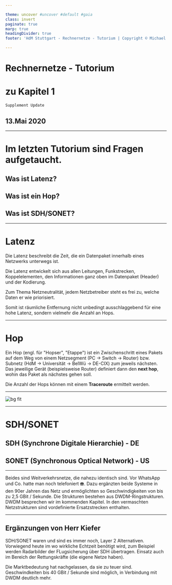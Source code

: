 ```yaml
---

theme: uncover #uncover #default #gaia
class: invert
paginate: true
marp: true
headingDivider: true
footer: 'HdM Stuttgart - Rechnernetze - Tutorium | Copyright © Michael Vanhee, mv068@hdm-stuttgart.de, Mai 2020'

---
```


# Rechnernetze - Tutorium
# zu Kapitel 1
    Supplement Update
## 13.Mai 2020

---

# Im letzten Tutorium sind Fragen aufgetaucht.

## Was ist Latenz?
## Was ist ein Hop?
## Was ist SDH/SONET?

---

# Latenz

Die Latenz beschreibt die Zeit, die ein Datenpaket innerhalb eines Netzwerks unterwegs ist.

Die Latenz entwickelt sich aus allen Leitungen, Funkstrecken, Koppelelementen, den Informationen ganz oben im Datenpaket (Header) und der Kodierung.

Zum Thema Netzneutralität, jedem Netzbetreiber steht es frei zu, welche Daten er wie priorisiert.

Somit ist räumliche Entfernung nicht unbedingt ausschlaggebend für eine hohe Latenz, sondern vielmehr die Anzahl an Hops.

---

# Hop

Ein Hop (engl. für "Hopser", "Etappe") ist ein Zwischenschritt eines Pakets auf dem Weg von einem Netzsegment (PC -> Switch -> Router) bzw. Subnetz (HdM -> Universität -> BelWü -> DE-CIX) zum jeweils nächsten. Das jeweilige Gerät (beispielsweise Router) definiert dann den **next hop**, wohin das Paket als nächstes gehen soll.

Die Anzahl der Hops können mit einem **Traceroute** ermittelt werden.

---

![bg fit](https://github.com/blauwiggle/Rechnernetze-1-Tutorium/blob/master/marp/images/01_traceroute.jpg?raw=true)

---

# SDH/SONET
## SDH (Synchrone Digitale Hierarchie) - DE
## SONET (Synchronous Optical Network) - US

---

Beides sind Weitverkehrsnetze, die nahezu identisch sind. Vor WhatsApp und Co. hatte man noch telefoniert :phone:. Dazu ergänzten beide Systeme in den 90er Jahren das Netz und ermöglichten so Geschwindigkeiten von bis zu 2,5 GBit / Sekunde. Die Strukturen bestehen aus DWDM-Ringstrukturen. DWDM besprechen wir im kommenden Kapitel. In den vermaschten Netzstrukturen sind vordefinierte Ersatzstrecken enthalten.

---

## Ergänzungen von Herr Kiefer

SDH/SONET waren und sind es immer noch, Layer 2 Alternativen. Vorwiegend heute im wo wirkliche Echtzeit benötigt wird, zum Beispiel werden Radarbilder der FLugsicherung über SDH übertragen. Einsatz auch im Bereich der Rettungskräfte (die eigene Netze haben).

Die Marktbedeutung hat nachgelassen, da sie zu teuer sind. Geschwindkeiten bis 40 GBit / Sekunde sind möglich, in Verbindung mit DWDM deutlich mehr.